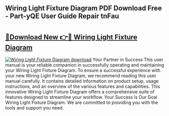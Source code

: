 ## Wiring Light Fixture Diagram PDF Download Free - Part-yQE User Guide Repair tnFau

# <h2><a href="http://dfmyqh6.blite.top/?on=Wiring+Light+Fixture+Diagram">🔗Download New 👉🔴 Wiring Light Fixture Diagram</a></h2>

[![Wiring Light Fixture Diagram download](https://i.imgur.com/lujVjoI.png)](http://dfmyqh6.blite.top/?on=Wiring+Light+Fixture+Diagram)
Your Partner in Success This user manual is your reliable companion in successfully operating and maintaining your Wiring Light Fixture Diagram. To ensure a successful experience with your new Wiring Light Fixture Diagram, we recommend reading this user manual carefully. It contains detailed information on product setup, usage instructions, and an overview of the various features and capabilities. This innovative Wiring Light Fixture Diagram offers a comprehensive suite of features designed to streamline your workflow. Your Success is Our Goal Wiring Light Fixture Diagram. We are committed to providing you with the tools and support you need.
